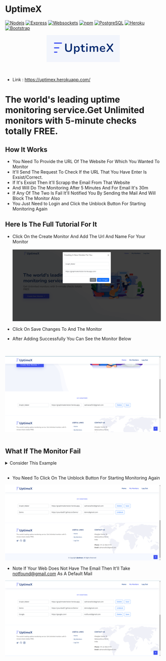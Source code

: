 # UptimeX
[![Nodejs](https://img.shields.io/badge/Nodejs-14.17.6-blue)](https://nodejs.org/en/)
[![Express](https://img.shields.io/badge/Express-4.17.1-blue)](https://expressjs.com/)
[![Websockets](https://img.shields.io/badge/WebSocket-8.2.3-blue)](https://www.npmjs.com/package/ws)
[![npm](https://img.shields.io/badge/npm-6.14.15-blue)](https://docs.npmjs.com/about-npm)
[![PostgreSQL](https://img.shields.io/badge/pg-8.7.1-blue)](https://www.npmjs.com/package/pg)
[![Heroku](https://img.shields.io/badge/Heroku-Hosting-blue)](https://www.heroku.com/)
[![Bootstrap](https://img.shields.io/badge/Bootstrap%20-5-blue)](https://getbootstrap.com/)

<p align="center">
<img src="Images/logo.png" alt="Logo">
</p>
<br>

- Link : https://uptimex.herokuapp.com/ 

<h1>The world's leading uptime monitoring service.Get Unlimited monitors with 5-minute checks totally FREE.</h1>
<h2>How It Works</h2>

- You Need To Provide the URL Of The Website For Which You Wanted To Monitor
- It'll Send The Request To Check If the URL That You Have Enter Is Exsist/Correct.
- If It's Exsist Then it'll Scrapp the Email From That Website
- And Will Do The Monitoring After 5 Minutes And For Email It's 30m
- If Any Of The Two Is Fail It'll Notified You By Sending the Mail And Will Block The Monitor Also
- You Just Need to Login and Click the Unblock Button For Starting Monitoring Again

<h2>Here Is The Full Tutorial For It</h2>

- Click On the Create Monitor And Add The Url And Name For Your Monitor
  <br>
  <br>
  <img src="Images/addingmonitor.png" alt="Adding Monitor">
  <br>

- Click On Save Changes To And The Monitor
- After Adding Successfully You Can See the Monitor Below
<br>
<br>
<img src="Images/WhereToSee.png" alt="Where To See">
<br>
<br>
<h2>What If The Monitor Fail</h2>

<details><summary>Consider This Example</summary>
<p>

#### Creating Simple HTML And Deploying via Github Pages

</p>
<img src="Images/Demo.png" alt="Demo">

### Now Creating The Monitor

<img src="Images/Demo-addmonitor.png" alt="Demo Add Monitor">

### After Removing From The Github Pages We got The Mail

<img src="Images/mail.png" alt="Mail">
</details>
<br>

- You Need To Click On The Unblock Button For Starting Monitoring Again

<img src="Images/Unblock.png" alt="Unblock">
<br>

- Note If Your Web Does Not Have The Email Then It'll Take notfound@gmail.com As A Default Mail

<img src="Images/NotFoundMail.png" alt="NotFoundMail">
